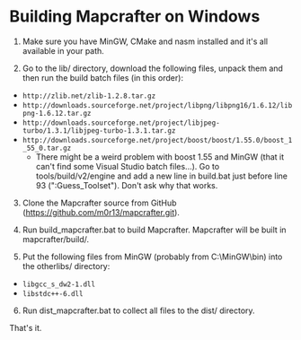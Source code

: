 # Building Mapcrafter on Windows #

1. Make sure you have MinGW, CMake and nasm installed and it's all available in your path.

2. Go to the lib/ directory, download the following files, unpack them and then run the build batch files (in this order):

* `http://zlib.net/zlib-1.2.8.tar.gz`
* `http://downloads.sourceforge.net/project/libpng/libpng16/1.6.12/libpng-1.6.12.tar.gz`
* `http://downloads.sourceforge.net/project/libjpeg-turbo/1.3.1/libjpeg-turbo-1.3.1.tar.gz`
* `http://downloads.sourceforge.net/project/boost/boost/1.55.0/boost_1_55_0.tar.gz`
  * There might be a weird problem with boost 1.55 and MinGW (that it can't find some Visual Studio batch files...). Go to tools/build/v2/engine and add a new line in build.bat just before line 93 (":Guess_Toolset"). Don't ask why that works.

3. Clone the Mapcrafter source from GitHub (https://github.com/m0r13/mapcrafter.git).

4. Run build_mapcrafter.bat to build Mapcrafter. Mapcrafter will be built in mapcrafter/build/.

5. Put the following files from MinGW (probably from C:\MinGW\bin\) into the otherlibs/ directory:

* `libgcc_s_dw2-1.dll`
* `libstdc++-6.dll`

6. Run dist_mapcrafter.bat to collect all files to the dist/ directory.

That's it.
